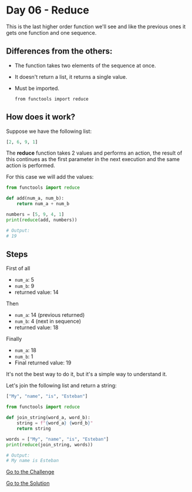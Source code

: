 # Day 06 - Reduce

This is the last higher order function we'll see and like the previous ones it gets one function and one sequence.

## Differences from the others:

- The function takes two elements of the sequence at once.
- It doesn't return a list, it returns a single value.
- Must be imported.

    `from functools import reduce`

## How does it work?

Suppose we have the following list:

```python
[2, 6, 9, 1]
```

The **reduce** function takes 2 values and performs an action, the result of this continues as the first parameter in the next execution and the same action is performed.

For this case we will add the values:

```python
from functools import reduce

def add(num_a, num_b):
    return num_a + num_b

numbers = [5, 9, 4, 1]
print(reduce(add, numbers))

# Output:
# 19
```

## Steps

First of all

- `num_a`: 5
- `num_b`: 9
- returned value: 14

Then

- `num_a`: 14 (previous returned)
- `num_b`: 4 (next in sequence)
- returned value: 18

Finally

- `num_a`: 18
- `num_b`: 1
- Final returned value: 19

It's not the best way to do it, but it's a simple way to understand it.

Let's join the following list and return a string:

```python
["My", "name", "is", "Esteban"]
```

```python
from functools import reduce

def join_string(word_a, word_b):
    string = f"{word_a} {word_b}"
    return string

words = ["My", "name", "is", "Esteban"]
print(reduce(join_string, words))

# Output:
# My name is Esteban
```

[Go to the Challenge](https://github.com/estebansolo/Python30/blob/master/exercises/06_reduce.py)

[Go to the Solution](https://github.com/estebansolo/Python30/blob/master/solutions/06_reduce.py)